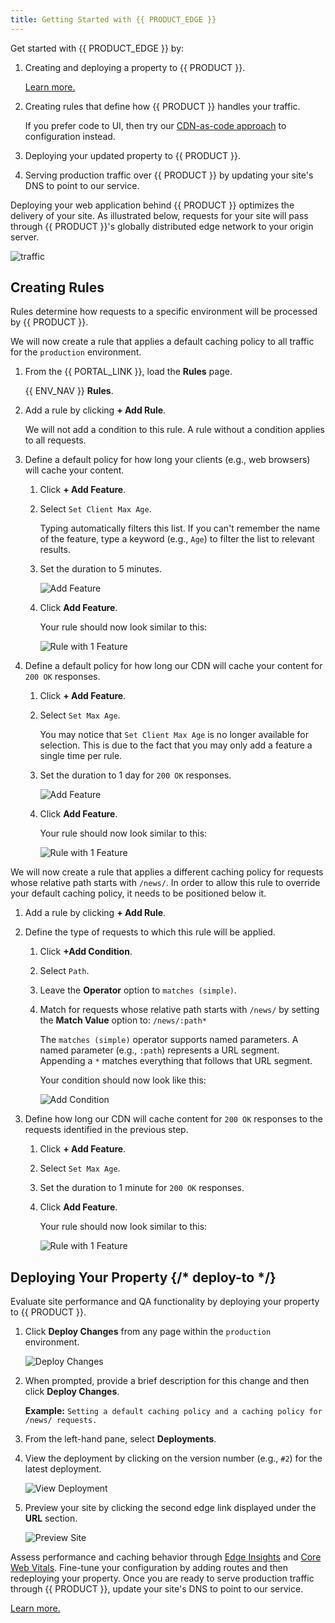 ```yaml
---
title: Getting Started with {{ PRODUCT_EDGE }}
---
```


Get started with {{ PRODUCT_EDGE }} by:

1.  Creating and deploying a property to {{ PRODUCT }}.

    [Learn more.](/guides/getting_started)

2.  Creating rules that define how {{ PRODUCT }} handles your traffic.

    <Callout type="info">

      If you prefer code to UI, then try our [CDN-as-code approach](/guides/performance/cdn_as_code/getting_started) to configuration instead. 

    </Callout>

3.  Deploying your updated property to {{ PRODUCT }}.

4.  Serving production traffic over {{ PRODUCT }} by updating your site's DNS to point to our service.

Deploying your web application behind {{ PRODUCT }} optimizes the delivery of your site. As illustrated below, requests for your site will pass through {{ PRODUCT }}'s globally distributed edge network to your origin server.

![traffic](/images/starter/traffic.png)

## Creating Rules

Rules determine how requests to a specific environment will be processed by {{ PRODUCT }}. 

We will now create a rule that applies a default caching policy to all traffic for the `production` environment.

1.  From the {{ PORTAL_LINK }}, load the **Rules** page.

    {{ ENV_NAV }} **Rules**.

2.  Add a rule by clicking **+ Add Rule**.

    <Callout type="info">

      We will not add a condition to this rule. A rule without a condition applies to all requests. 

    </Callout>

3.  Define a default policy for how long your clients (e.g., web browsers) will cache your content.

    1.  Click **+ Add Feature**.

    2.  Select `Set Client Max Age`.

        <Callout type="tip">

          Typing automatically filters this list. If you can't remember the name of the feature, type a keyword (e.g., `Age`) to filter the list to relevant results.

        </Callout>

    3.  Set the duration to 5 minutes. 

        ![Add Feature](/images/v7/performance/rules-add-feature.png)

    4.  Click **Add Feature**.

        Your rule should now look similar to this:

        ![Rule with 1 Feature](/images/v7/performance/rules-rule-with-1-feature.png)

4.  Define a default policy for how long our CDN will cache your content for `200 OK` responses.

    1.  Click **+ Add Feature**.

    2.  Select `Set Max Age`.

        <Callout type="info">

          You may notice that `Set Client Max Age` is no longer available for selection. This is due to the fact that you may only add a feature a single time per rule.

        </Callout>

    3.  Set the duration to 1 day for `200 OK` responses.

        ![Add Feature](/images/v7/performance/rules-add-feature-2.png)

    4.  Click **Add Feature**.

        Your rule should now look similar to this:

        ![Rule with 1 Feature](/images/v7/performance/rules-rule-with-2-features.png)

We will now create a rule that applies a different caching policy for requests whose relative path starts with `/news/`. In order to allow this rule to override your default caching policy, it needs to be positioned below it.

1.  Add a rule by clicking **+ Add Rule**.
2.  Define the type of requests to which this rule will be applied.

    1.  Click **+Add Condition**.
    2.  Select `Path`.
    3.  Leave the **Operator** option to `matches (simple)`.
    4.  Match for requests whose relative path starts with `/news/` by setting the **Match Value** option to: `/news/:path*`

        <Callout type="info">

          The `matches (simple)` operator supports named parameters. A named parameter (e.g., `:path`) represents a URL segment. Appending a `*` matches everything that follows that URL segment.

        <Callout type="info">

        Your condition should now look like this:

        ![Add Condition](/images/v7/performance/rules-add-condition.png)

3.  Define how long our CDN will cache content for `200 OK` responses to the requests identified in the previous step.

    1.  Click **+ Add Feature**.
    2.  Select `Set Max Age`.
    3.  Set the duration to 1 minute for `200 OK` responses.
    4.  Click **Add Feature**.

        Your rule should now look similar to this:

        ![Rule with 1 Feature](/images/v7/performance/rules-2-rules.png)

## Deploying Your Property {/* deploy-to */}

Evaluate site performance and QA functionality by deploying your property to {{ PRODUCT }}. 

1.  Click **Deploy Changes** from any page within the `production` environment.

    ![Deploy Changes](/images/v7/performance/rules-deploy-changes)

2.  When prompted, provide a brief description for this change and then click **Deploy Changes**.

    **Example:** `Setting a default caching policy and a caching policy for /news/ requests.`

3.  From the left-hand pane, select **Deployments**.

4.  View the deployment by clicking on the version number (e.g., `#2`) for the latest deployment. 

    ![View Deployment](/images/v7/performance/deployments-version-number.png)

5.  Preview your site by clicking the second edge link displayed under the **URL** section.

    ![Preview Site](/images/v7/performance/deployments-second-url.png)

Assess performance and caching behavior through [Edge Insights](/guides/performance/observability/edge_insights)  and [Core Web Vitals](/guides/performance/observability/core_web_vitals). Fine-tune your configuration by adding routes and then redeploying your property. Once you are ready to serve production traffic through {{ PRODUCT }}, update your site's DNS to point to our service.

[Learn more.](/guides/hostnames_and_origins#serving-traffic-through)